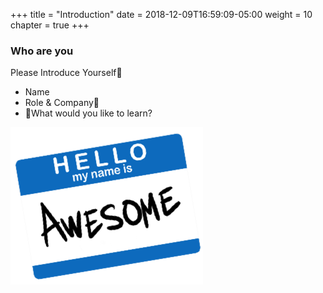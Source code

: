+++
title = "Introduction"
date = 2018-12-09T16:59:09-05:00
weight = 10
chapter = true
+++

### Who are you

Please Introduce Yourself 

* Name
* Role & Company
* What would you like to learn?


![Awesome](./awesome.png)